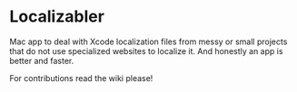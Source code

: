 # Localizabler
Mac app to deal with Xcode localization files from messy or small projects that do not use specialized websites to localize it. And honestly an app is better and faster.

For contributions read the wiki please!